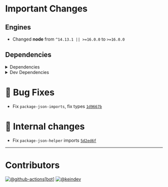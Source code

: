 # Important Changes

## Engines

- Changed **node** from `^14.13.1 || >=16.0.0` to `>=16.0.0`

## Dependencies

<details>
<summary>Dependencies</summary>

- Changed **[cosmiconfig](https://www.npmjs.com/package/cosmiconfig)** from `^8.0.0` to `^8.2.0`
- Changed **[deepmerge](https://www.npmjs.com/package/deepmerge)** from `^4.2.2` to `^4.3.1`
- Changed **[dotenv](https://www.npmjs.com/package/dotenv)** from `^16.0.3` to `^16.3.1`
- Changed **[yargs](https://www.npmjs.com/package/yargs)** from `^17.6.2` to `^17.7.2`
- Bumped **[gh-gql](https://www.npmjs.com/package/gh-gql)** from `^4.0.1` to `^5.0.0`
- Bumped **[package-json-helper](https://www.npmjs.com/package/package-json-helper)** from `^4.0.6` to `^6.0.0`
- Bumped **[string-lookup-manager](https://www.npmjs.com/package/string-lookup-manager)** from `^3.0.8` to `^4.0.0`
- Bumped **[tasktree-cli](https://www.npmjs.com/package/tasktree-cli)** from `^6.0.5` to `^8.0.0`

</details>

<details>
<summary>Dev Dependencies</summary>

- Changed **[@types/semver](https://www.npmjs.com/package/@types/semver)** from `^7.3.13` to `^7.5.0`
- Bumped **[@tagproject/ts-package-shared-config](https://www.npmjs.com/package/@tagproject/ts-package-shared-config)** from `^10.0.2` to `^11.0.1`
- Removed **[@tagproject/docs-shared-config](https://www.npmjs.com/package/@tagproject/docs-shared-config)**, with `^1.1.2`
- Removed **[@tagproject/vscode-shared-config](https://www.npmjs.com/package/@tagproject/vscode-shared-config)**, with `^2.0.5`
- Removed **[@types/jest](https://www.npmjs.com/package/@types/jest)**, with `^29.2.3`
- Removed **[@types/node](https://www.npmjs.com/package/@types/node)**, with `^18.11.9`
- Removed **[@typescript-eslint/eslint-plugin](https://www.npmjs.com/package/@typescript-eslint/eslint-plugin)**, with `^5.44.0`
- Removed **[@typescript-eslint/parser](https://www.npmjs.com/package/@typescript-eslint/parser)**, with `^5.44.0`
- Removed **[cspell](https://www.npmjs.com/package/cspell)**, with `^6.14.3`
- Removed **[eslint](https://www.npmjs.com/package/eslint)**, with `^8.28.0`
- Removed **[eslint-config-prettier](https://www.npmjs.com/package/eslint-config-prettier)**, with `^8.5.0`
- Removed **[eslint-plugin-import](https://www.npmjs.com/package/eslint-plugin-import)**, with `^2.26.0`
- Removed **[eslint-plugin-jest](https://www.npmjs.com/package/eslint-plugin-jest)**, with `^27.1.5`
- Removed **[eslint-plugin-node](https://www.npmjs.com/package/eslint-plugin-node)**, with `^11.1.0`
- Removed **[eslint-plugin-optimize-regex](https://www.npmjs.com/package/eslint-plugin-optimize-regex)**, with `^1.2.1`
- Removed **[eslint-plugin-promise](https://www.npmjs.com/package/eslint-plugin-promise)**, with `^6.1.1`
- Removed **[ghinfo](https://www.npmjs.com/package/ghinfo)**, with `^3.0.8`
- Removed **[husky](https://www.npmjs.com/package/husky)**, with `^8.0.2`
- Removed **[jest](https://www.npmjs.com/package/jest)**, with `^29.3.1`
- Removed **[npm-run-all](https://www.npmjs.com/package/npm-run-all)**, with `^4.1.5`
- Removed **[prettier](https://www.npmjs.com/package/prettier)**, with `^2.7.1`
- Removed **[rimraf](https://www.npmjs.com/package/rimraf)**, with `^3.0.2`
- Removed **[ts-jest](https://www.npmjs.com/package/ts-jest)**, with `^29.0.3`
- Removed **[typescript](https://www.npmjs.com/package/typescript)**, with `^4.9.3`

</details>

# :bug: Bug Fixes

- Fix `package-json-imports`, fix types [`1d9667b`](https://github.com/keindev/changelog-guru/commit/1d9667b7bbdf683658b757b4fa8b9e2d33d6b460)

# :memo: Internal changes

- Fix `package-json-helper` imports [`5d2ed6f`](https://github.com/keindev/changelog-guru/commit/5d2ed6f7308302292f6827884e77a6289e4a166e)

---

# Contributors

[![@github-actions[bot]](https://avatars.githubusercontent.com/in/15368?v=4&s=40)](https://github.com/github-actions%5Bbot%5D) [![@keindev](https://avatars.githubusercontent.com/u/4527292?v=4&s=40)](https://github.com/keindev)
